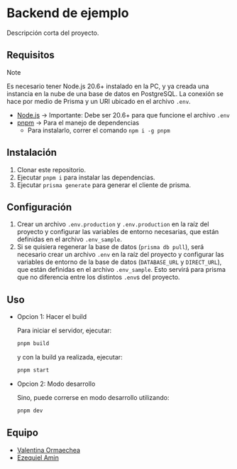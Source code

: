 # Backend de ejemplo

Descripción corta del proyecto.

## Requisitos

> [!NOTE]
> Es necesario tener Node.js 20.6+ instalado en la PC, y ya creada una instancia en la nube de una base de datos en PostgreSQL. La conexión se hace por medio de Prisma y un URI ubicado en el archivo `.env`.

- [Node.js](https://nodejs.org/en/) -> Importante: Debe ser 20.6+ para que funcione el archivo `.env`
- [pnpm](https://pnpm.io/es/) -> Para el manejo de dependencias
  - Para instalarlo, correr el comando `npm i -g pnpm`

## Instalación

1. Clonar este repositorio.
2. Ejecutar `pnpm i` para instalar las dependencias.
3. Ejecutar `prisma generate` para generar el cliente de prisma.

## Configuración

1. Crear un archivo `.env.production` y `.env.production` en la raíz del proyecto y configurar las variables de entorno necesarias, que están definidas en el archivo `.env_sample`.
2. Si se quisiera regenerar la base de datos (`prisma db pull`), será necesario crear un archivo `.env` en la raíz del proyecto y configurar las variables de entorno de la base de datos (`DATABASE_URL` y `DIRECT_URL`), que están definidas en el archivo `.env_sample`. Esto servirá para prisma que no diferencia entre los distintos `.env`s del proyecto.

## Uso

- Opcion 1: Hacer el build

  Para iniciar el servidor, ejecutar:

  ```bash
  pnpm build
  ```

  y con la build ya realizada, ejecutar:

  ```bash
  pnpm start
  ```

- Opcion 2: Modo desarrollo

  Sino, puede correrse en modo desarrollo utilizando:

  ```bash
  pnpm dev
  ```

## Equipo

- [Valentina Ormaechea](***)
- [Ezequiel Amin](https://github.com/ezeamin)

